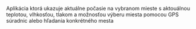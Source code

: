Aplikácia ktorá ukazuje aktuálne počasie na vybranom mieste s aktouálnou teplotou, vlhkosťou, tlakom a možnosťou výberu miesta pomocou GPS súradnic alebo hľadania konkrétného mesta
